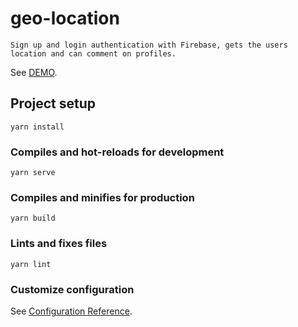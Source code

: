 # geo-location

```
Sign up and login authentication with Firebase, gets the users location and can comment on profiles.
```

See [DEMO](https://vue-geo-location-6b493.web.app/).

## Project setup

```
yarn install
```

### Compiles and hot-reloads for development

```
yarn serve
```

### Compiles and minifies for production

```
yarn build
```

### Lints and fixes files

```
yarn lint
```

### Customize configuration

See [Configuration Reference](https://cli.vuejs.org/config/).

